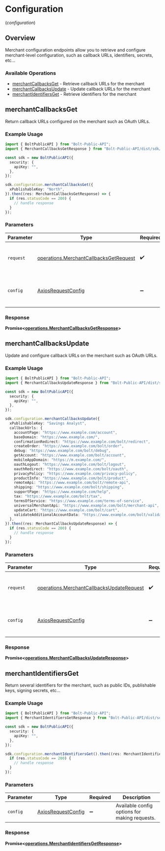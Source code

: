 # Configuration
(*configuration*)

## Overview

Merchant configuration endpoints allow you to retrieve and configure merchant-level
configuration, such as callback URLs, identifiers, secrets, etc...


### Available Operations

* [merchantCallbacksGet](#merchantcallbacksget) - Retrieve callback URLs for the merchant
* [merchantCallbacksUpdate](#merchantcallbacksupdate) - Update callback URLs for the merchant
* [merchantIdentifiersGet](#merchantidentifiersget) - Retrieve identifiers for the merchant

## merchantCallbacksGet

Return callback URLs configured on the merchant such as OAuth URLs.


### Example Usage

```typescript
import { BoltPublicAPI } from "Bolt-Public-API";
import { MerchantCallbacksGetResponse } from "Bolt-Public-API/dist/sdk/models/operations";

const sdk = new BoltPublicAPI({
  security: {
    apiKey: "",
  },
});

sdk.configuration.merchantCallbacksGet({
  xPublishableKey: "North",
}).then((res: MerchantCallbacksGetResponse) => {
  if (res.statusCode == 200) {
    // handle response
  }
});
```

### Parameters

| Parameter                                                                                        | Type                                                                                             | Required                                                                                         | Description                                                                                      |
| ------------------------------------------------------------------------------------------------ | ------------------------------------------------------------------------------------------------ | ------------------------------------------------------------------------------------------------ | ------------------------------------------------------------------------------------------------ |
| `request`                                                                                        | [operations.MerchantCallbacksGetRequest](../../models/operations/merchantcallbacksgetrequest.md) | :heavy_check_mark:                                                                               | The request object to use for the request.                                                       |
| `config`                                                                                         | [AxiosRequestConfig](https://axios-http.com/docs/req_config)                                     | :heavy_minus_sign:                                                                               | Available config options for making requests.                                                    |


### Response

**Promise<[operations.MerchantCallbacksGetResponse](../../models/operations/merchantcallbacksgetresponse.md)>**


## merchantCallbacksUpdate

Update and configure callback URLs on the merchant such as OAuth URLs.


### Example Usage

```typescript
import { BoltPublicAPI } from "Bolt-Public-API";
import { MerchantCallbacksUpdateResponse } from "Bolt-Public-API/dist/sdk/models/operations";

const sdk = new BoltPublicAPI({
  security: {
    apiKey: "",
  },
});

sdk.configuration.merchantCallbacksUpdate({
  xPublishableKey: "Savings Analyst",
  callbackUrls: {
    accountPage: "https://www.example.com/account",
    baseDomain: "https://www.example.com/",
    confirmationRedirect: "https://www.example.com/bolt/redirect",
    createOrder: "https://www.example.com/bolt/order",
    debug: "https://www.example.com/bolt/debug",
    getAccount: "https://www.example.com/bolt/account",
    mobileAppDomain: "https://m.example.com/",
    oauthLogout: "https://www.example.com/bolt/logout",
    oauthRedirect: "https://www.example.com/bolt/oauth",
    privacyPolicy: "https://www.example.com/privacy-policy",
    productInfo: "https://www.example.com/bolt/product",
    remoteApi: "https://www.example.com/bolt/remote-api",
    shipping: "https://www.example.com/bolt/shipping",
    supportPage: "https://www.example.com/help",
    tax: "https://www.example.com/bolt/tax",
    termsOfService: "https://www.example.com/terms-of-service",
    universalMerchantApi: "https://www.example.com/bolt/merchant-api",
    updateCart: "https://www.example.com/bolt/cart",
    validateAdditionalAccountData: "https://www.example.com/bolt/validate-account",
  },
}).then((res: MerchantCallbacksUpdateResponse) => {
  if (res.statusCode == 200) {
    // handle response
  }
});
```

### Parameters

| Parameter                                                                                              | Type                                                                                                   | Required                                                                                               | Description                                                                                            |
| ------------------------------------------------------------------------------------------------------ | ------------------------------------------------------------------------------------------------------ | ------------------------------------------------------------------------------------------------------ | ------------------------------------------------------------------------------------------------------ |
| `request`                                                                                              | [operations.MerchantCallbacksUpdateRequest](../../models/operations/merchantcallbacksupdaterequest.md) | :heavy_check_mark:                                                                                     | The request object to use for the request.                                                             |
| `config`                                                                                               | [AxiosRequestConfig](https://axios-http.com/docs/req_config)                                           | :heavy_minus_sign:                                                                                     | Available config options for making requests.                                                          |


### Response

**Promise<[operations.MerchantCallbacksUpdateResponse](../../models/operations/merchantcallbacksupdateresponse.md)>**


## merchantIdentifiersGet

Return several identifiers for the merchant, such as public IDs, publishable keys, signing secrets, etc...

### Example Usage

```typescript
import { BoltPublicAPI } from "Bolt-Public-API";
import { MerchantIdentifiersGetResponse } from "Bolt-Public-API/dist/sdk/models/operations";

const sdk = new BoltPublicAPI({
  security: {
    apiKey: "",
  },
});

sdk.configuration.merchantIdentifiersGet().then((res: MerchantIdentifiersGetResponse) => {
  if (res.statusCode == 200) {
    // handle response
  }
});
```

### Parameters

| Parameter                                                    | Type                                                         | Required                                                     | Description                                                  |
| ------------------------------------------------------------ | ------------------------------------------------------------ | ------------------------------------------------------------ | ------------------------------------------------------------ |
| `config`                                                     | [AxiosRequestConfig](https://axios-http.com/docs/req_config) | :heavy_minus_sign:                                           | Available config options for making requests.                |


### Response

**Promise<[operations.MerchantIdentifiersGetResponse](../../models/operations/merchantidentifiersgetresponse.md)>**

